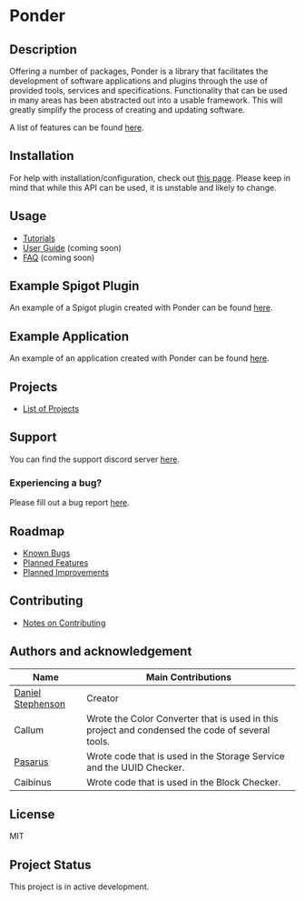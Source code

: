 # Ponder

## Description
Offering a number of packages, Ponder is a library that facilitates the development of software applications and plugins through the use of provided tools, services and specifications. Functionality that can be used in many areas has been abstracted out into a usable framework. This will greatly simplify the process of creating and updating software.

A list of features can be found [here](https://github.com/Preponderous-Software/Ponder/wiki/Features).

## Installation
For help with installation/configuration, check out [this page](https://github.com/Preponderous-Software/Ponder/wiki/Tutorial-0-(Setup)). Please keep in mind that while this API can be used, it is unstable and likely to change.

## Usage
- [Tutorials](https://github.com/Preponderous-Software/Ponder/wiki/List-of-Tutorials)
- [User Guide](https://github.com/Preponderous-Software/Ponder/wiki/Guide) (coming soon)
- [FAQ](https://github.com/Preponderous-Software/Ponder/wiki/FAQ) (coming soon)

## Example Spigot Plugin
An example of a Spigot plugin created with Ponder can be found [here](https://github.com/Preponderous-Software/ExamplePonderPlugin).

## Example Application
An example of an application created with Ponder can be found [here](https://github.com/Preponderous-Software/ExamplePonderApplication).

## Projects
- [List of Projects](https://github.com/Preponderous-Software/Ponder/wiki/Projects)

## Support
You can find the support discord server [here](https://discord.gg/G6wQxfcBMt).

### Experiencing a bug?
Please fill out a bug report [here](https://github.com/Preponderous-Software/Ponder/issues?q=is%3Aissue+is%3Aopen+label%3Abug).

## Roadmap
- [Known Bugs](https://github.com/Preponderous-Software/Ponder/issues?q=is%3Aopen+is%3Aissue+label%3Abug)
- [Planned Features](https://github.com/Preponderous-Software/Ponder/issues?q=is%3Aopen+is%3Aissue+label%3AEpic)
- [Planned Improvements](https://github.com/Preponderous-Software/Ponder/issues?q=is%3Aopen+is%3Aissue+label%3Aimprovement)

## Contributing
- [Notes on Contributing](https://github.com/Preponderous-Software/Ponder/wiki/Contributing)

## Authors and acknowledgement
Name | Main Contributions
------------ | -------------
[Daniel Stephenson](https://github.com/dmccoystephenson) | Creator
Callum | Wrote the Color Converter that is used in this project and condensed the code of several tools.
[Pasarus](https://github.com/Pasarus) | Wrote code that is used in the Storage Service and the UUID Checker.
Caibinus | Wrote code that is used in the Block Checker.


## License
MIT

## Project Status
This project is in active development.
